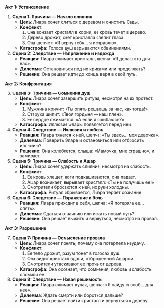 **Акт 1: Установление**

1. **Сцена 1: Причина — Начало слияния**
    - **Цель**: Лиара хочет слиться с деревом и очистить Сады.
    - **Конфликт**:
        1. Она вонзает кристалл в корни, ее кровь течет в дерево.
        2. Дерево дрожит, свет кристалла слепит глаза.
        3. Она шепчет: «Я верну тебя… я исправлю».
    - **Катастрофа**: Голоса душ взрываются обвинениями.
2. **Сцена 2: Следствие — Напряжение и надежда**
    - **Реакция**: Лиара сжимает кристалл, шепча: «Я делаю это для вас».
    - **Дилемма**: Остановиться под их криками или продолжать?
    - **Решение**: Она решает идти до конца, веря в свой путь.

**Акт 2: Конфронтация**

3. **Сцена 3: Причина — Сомнения душ**
    - **Цель**: Лиара хочет завершить ритуал, несмотря на их протест.
    - **Конфликт**:
        1. Мужчина кричит: «Ты опять решаешь за нас, как тогда!»
        2. Старуха шипит: «Твоя гордыня — наш плен».
        3. Ее сердце сжимается: «А если я ошибаюсь?»
    - **Катастрофа**: Иллюзия Элары появляется перед ней.
4. **Сцена 4: Следствие — Иллюзия и любовь**
    - **Реакция**: Лиара тянется к ней, шепча: «Ты здесь… моя девочка».
    - **Дилемма**: Поверить Эларе и остановиться или отбросить иллюзию?
    - **Решение**: Она колеблется, слыша: «Мамочка, мне страшно», и замирает.
5. **Сцена 5: Причина — Слабость и Ашар**
    - **Цель**: Лиара хочет удержать слияние, несмотря на слабость.
    - **Конфликт**:
        1. Ее кровь хлещет, ноги подкашиваются, она падает.
        2. Ашар возникает, вырывает кристалл: «Ты не получишь ее!»
        3. Смотрители бросаются к ней, их руки холодны.
    - **Катастрофа**: Ритуал обрывается, Лиара теряет сознание.
6. **Сцена 6: Следствие — Поражение и боль**
    - **Реакция**: Лиара приходит в себя, шепча: «Я потеряла ее… опять».
    - **Дилемма**: Сдаться отчаянию или искать новый путь?
    - **Решение**: Она решает выжить и вернуться, несмотря на провал.

**Акт 3: Разрешение**

7. **Сцена 7: Причина — Осмысление провала**
    - **Цель**: Лиара хочет понять, почему она потерпела неудачу.
    - **Конфликт**:
        1. Ее тело дрожит, разум тонет в голосах душ.
        2. Она видит кристалл вдали, отброшенный Ашаром.
        3. Смотрители утаскивают ее прочь от дерева.
    - **Катастрофа**: Она осознает, что сомнения, любовь и слабость сломали ее.
8. **Сцена 8: Следствие — Новая решимость**
    - **Реакция**: Лиара сжимает кулак, шепча: «Я найду способ… для нее».
    - **Дилемма**: Ждать смерти или бороться дальше?
    - **Решение**: Она решает найти кристалл и вернуться к дереву.